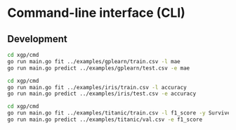 # Command-line interface (CLI)

## Development

```sh
cd xgp/cmd
go run main.go fit ../examples/gplearn/train.csv -l mae
go run main.go predict ../examples/gplearn/test.csv -e mae
```

```sh
cd xgp/cmd
go run main.go fit ../examples/iris/train.csv -l accuracy
go run main.go predict ../examples/iris/test.csv -e accuracy
```


```sh
cd xgp/cmd
go run main.go fit ../examples/titanic/train.csv -l f1_score -y Survived
go run main.go predict ../examples/titanic/val.csv -e f1_score
```
